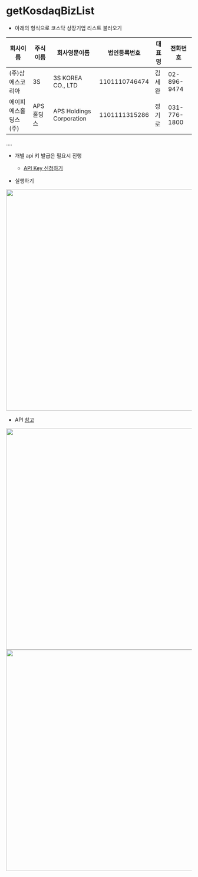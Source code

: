 # getKosdaqBizList

- 아래의 형식으로 코스닥 상장기업 리스트 불러오기

|회사이름|주식이름|회사영문이름|법인등록번호|대표명|전화번호| 
|----|----|------|--------|---|----|
|(주)삼에스코리아|3S|3S KOREA CO., LTD|1101110746474|김세완|02-896-9474|
|에이피에스홀딩스(주)|APS홀딩스|APS Holdings Corporation|1101111315286|정기로|031-776-1800|

....


- 개별 api 키 발급은 필요시 진행
  - [API Key 신청하기](https://opendart.fss.or.kr/uss/umt/EgovMberInsertView.do)


- 실행하기
<img src='https://user-images.githubusercontent.com/66409676/188367888-8ddfacbc-97ed-4246-aa92-cc7184277c8e.png' style='width:600px;'>


- API [참고](https://opendart.fss.or.kr/guide/detail.do?apiGrpCd=DS001&apiId=2019002) 
<img src='https://user-images.githubusercontent.com/66409676/188368369-03915f91-d846-4b39-a23e-b451dda341c1.png' style='width:600px;'>

<img src='https://user-images.githubusercontent.com/66409676/188368388-70c333c1-ab5c-4ff0-9b98-d7b90c357c16.png' style='width:600px;'>
 
